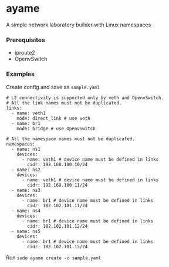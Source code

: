 # ayame

A simple network laboratory builder with Linux namespaces

### Prerequisites

- iproute2
- OpenvSwitch

### Examples

Create config and save as `sample.yaml`

```
# L2 connectivity is supported only by veth and OpenvSwitch.
# All the link names must not be duplicated.
links:
  - name: veth1
    mode: direct_link # use veth
  - name: br1
    mode: bridge # use OpenvSwitch

# All the namespace names must not be duplicated.
namespaces:
  - name: ns1
    devices:
      - name: veth1 # device name must be defined in links
        cidr: 192.168.100.10/24
  - name: ns2
    devices:
      - name: veth1 # device name must be defined in links
        cidr: 192.168.100.11/24
  - name: ns3
    devices:
      - name: br1 # device name must be defined in links
        cidr: 182.102.101.11/24
  - name: ns4
    devices:
      - name: br1 # device name must be defined in links
        cidr: 182.102.101.12/24
  - name: ns5
    devices:
      - name: br1 # device name must be defined in links
        cidr: 182.102.101.13/24
```

Run `sudo ayame create -c sample.yaml`
